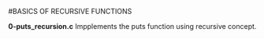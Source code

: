 #BASICS OF RECURSIVE FUNCTIONS

**0-puts_recursion.c**
Impplements the puts function using recursive concept.
